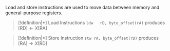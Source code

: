 Load and store instructions are used to move data between memory and general-purpose registers.

>[!definition|*] Load Instructions
>`ldw   rD, byte_offset(rA)` produces $[\text{RD}] \leftarrow X[\text{RA}]$

>[!definition|*] Store Instruction
>`stw rA, byte_offset(rD)` produces $[\text{RA}] \rightarrow X[\text{RD}]$


